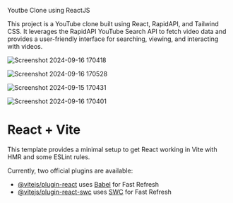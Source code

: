 Youtbe Clone using ReactJS


This project is a YouTube clone built using React, RapidAPI, and Tailwind CSS. It leverages the RapidAPI YouTube Search API to fetch video data and provides a user-friendly interface for searching, viewing, and interacting with videos.


![Screenshot 2024-09-16 170418](https://github.com/user-attachments/assets/778500e1-e90d-45c2-a3ff-9dc73574a4e5)



![Screenshot 2024-09-16 170528](https://github.com/user-attachments/assets/bd798d66-e718-43b0-b687-7ca66f352c97)


![Screenshot 2024-09-15 170431](https://github.com/user-attachments/assets/a9b3f592-9ccd-4d61-b3ea-cf068e86517a)




![Screenshot 2024-09-16 170401](https://github.com/user-attachments/assets/cfbb125d-24c9-4d17-a79a-a0a497c35db0)






















# React + Vite

This template provides a minimal setup to get React working in Vite with HMR and some ESLint rules.

Currently, two official plugins are available:

- [@vitejs/plugin-react](https://github.com/vitejs/vite-plugin-react/blob/main/packages/plugin-react/README.md) uses [Babel](https://babeljs.io/) for Fast Refresh
- [@vitejs/plugin-react-swc](https://github.com/vitejs/vite-plugin-react-swc) uses [SWC](https://swc.rs/) for Fast Refresh
